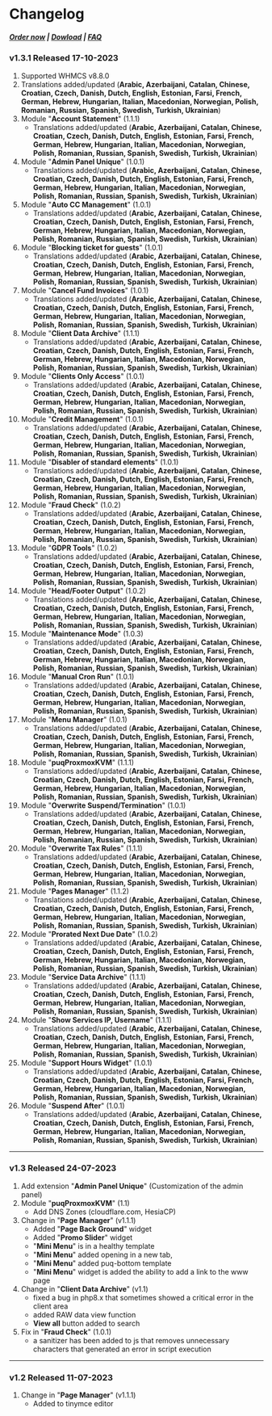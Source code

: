 # Changelog

#####  [Order now](https://puqcloud.com/whmcs-addon-puq-customization.php) | [Dowload](https://download.puqcloud.com/WHMCS/addons/PUQ-Customization/) | [FAQ](https://faq.puqcloud.com/)

### v1.3.1 Released 17-10-2023

1. Supported WHMCS v8.8.0
2. Translations added/updated (**Arabic, Azerbaijani, Catalan, Chinese, Croatian, Czech, Danish, Dutch, English, Estonian, Farsi, French, German, Hebrew, Hungarian, Italian, Macedonian, Norwegian, Polish,  Romanian, Russian, Spanish, Swedish, Turkish, Ukrainian**)
3. Module "**Account Statement**" (1.1.1)
   - Translations added/updated (**Arabic, Azerbaijani, Catalan, Chinese, Croatian, Czech, Danish, Dutch, English, Estonian, Farsi, French, German, Hebrew, Hungarian, Italian, Macedonian, Norwegian, Polish,  Romanian, Russian, Spanish, Swedish, Turkish, Ukrainian**)
4. Module "**Admin Panel Unique**" (1.0.1)
   - Translations added/updated (**Arabic, Azerbaijani, Catalan, Chinese, Croatian, Czech, Danish, Dutch, English, Estonian, Farsi, French, German, Hebrew, Hungarian, Italian, Macedonian, Norwegian, Polish,  Romanian, Russian, Spanish, Swedish, Turkish, Ukrainian**)
5. Module "**Auto CC Management**" (1.0.1)
   - Translations added/updated (**Arabic, Azerbaijani, Catalan, Chinese, Croatian, Czech, Danish, Dutch, English, Estonian, Farsi, French, German, Hebrew, Hungarian, Italian, Macedonian, Norwegian, Polish,  Romanian, Russian, Spanish, Swedish, Turkish, Ukrainian**)
6. Module "**Blocking ticket for guests**" (1.0.1)
   - Translations added/updated (**Arabic, Azerbaijani, Catalan, Chinese, Croatian, Czech, Danish, Dutch, English, Estonian, Farsi, French, German, Hebrew, Hungarian, Italian, Macedonian, Norwegian, Polish,  Romanian, Russian, Spanish, Swedish, Turkish, Ukrainian**)
7. Module "**Cancel Fund Invoices**" (1.0.1)
   - Translations added/updated (**Arabic, Azerbaijani, Catalan, Chinese, Croatian, Czech, Danish, Dutch, English, Estonian, Farsi, French, German, Hebrew, Hungarian, Italian, Macedonian, Norwegian, Polish,  Romanian, Russian, Spanish, Swedish, Turkish, Ukrainian**)
8. Module "**Client Data Archive**" (1.1.1)
   - Translations added/updated (**Arabic, Azerbaijani, Catalan, Chinese, Croatian, Czech, Danish, Dutch, English, Estonian, Farsi, French, German, Hebrew, Hungarian, Italian, Macedonian, Norwegian, Polish,  Romanian, Russian, Spanish, Swedish, Turkish, Ukrainian**)
9. Module "**Clients Only Access**" (1.0.1)
   - Translations added/updated (**Arabic, Azerbaijani, Catalan, Chinese, Croatian, Czech, Danish, Dutch, English, Estonian, Farsi, French, German, Hebrew, Hungarian, Italian, Macedonian, Norwegian, Polish,  Romanian, Russian, Spanish, Swedish, Turkish, Ukrainian**)
10. Module "**Credit Management**" (1.0.1)
    - Translations added/updated (**Arabic, Azerbaijani, Catalan, Chinese, Croatian, Czech, Danish, Dutch, English, Estonian, Farsi, French, German, Hebrew, Hungarian, Italian, Macedonian, Norwegian, Polish,  Romanian, Russian, Spanish, Swedish, Turkish, Ukrainian**)
11. Module "**Disabler of standard elements**" (1.0.1)
    - Translations added/updated (**Arabic, Azerbaijani, Catalan, Chinese, Croatian, Czech, Danish, Dutch, English, Estonian, Farsi, French, German, Hebrew, Hungarian, Italian, Macedonian, Norwegian, Polish,  Romanian, Russian, Spanish, Swedish, Turkish, Ukrainian**)
12. Module "**Fraud Check**" (1.0.2)
    - Translations added/updated (**Arabic, Azerbaijani, Catalan, Chinese, Croatian, Czech, Danish, Dutch, English, Estonian, Farsi, French, German, Hebrew, Hungarian, Italian, Macedonian, Norwegian, Polish,  Romanian, Russian, Spanish, Swedish, Turkish, Ukrainian**)
13. Module "**GDPR Tools**" (1.0.2)
    - Translations added/updated (**Arabic, Azerbaijani, Catalan, Chinese, Croatian, Czech, Danish, Dutch, English, Estonian, Farsi, French, German, Hebrew, Hungarian, Italian, Macedonian, Norwegian, Polish,  Romanian, Russian, Spanish, Swedish, Turkish, Ukrainian**)
14. Module "**Head/Footer Output**" (1.0.2)
    - Translations added/updated (**Arabic, Azerbaijani, Catalan, Chinese, Croatian, Czech, Danish, Dutch, English, Estonian, Farsi, French, German, Hebrew, Hungarian, Italian, Macedonian, Norwegian, Polish,  Romanian, Russian, Spanish, Swedish, Turkish, Ukrainian**)
15. Module "**Maintenance Mode**" (1.0.3)
    - Translations added/updated (**Arabic, Azerbaijani, Catalan, Chinese, Croatian, Czech, Danish, Dutch, English, Estonian, Farsi, French, German, Hebrew, Hungarian, Italian, Macedonian, Norwegian, Polish,  Romanian, Russian, Spanish, Swedish, Turkish, Ukrainian**)
16. Module "**Manual Cron Run**" (1.0.1)
    - Translations added/updated (**Arabic, Azerbaijani, Catalan, Chinese, Croatian, Czech, Danish, Dutch, English, Estonian, Farsi, French, German, Hebrew, Hungarian, Italian, Macedonian, Norwegian, Polish,  Romanian, Russian, Spanish, Swedish, Turkish, Ukrainian**)
17. Module "**Menu Manager**" (1.0.1)
    - Translations added/updated (**Arabic, Azerbaijani, Catalan, Chinese, Croatian, Czech, Danish, Dutch, English, Estonian, Farsi, French, German, Hebrew, Hungarian, Italian, Macedonian, Norwegian, Polish,  Romanian, Russian, Spanish, Swedish, Turkish, Ukrainian**)
18. Module "**puqProxmoxKVM**" (1.1.1)
    - Translations added/updated (**Arabic, Azerbaijani, Catalan, Chinese, Croatian, Czech, Danish, Dutch, English, Estonian, Farsi, French, German, Hebrew, Hungarian, Italian, Macedonian, Norwegian, Polish,  Romanian, Russian, Spanish, Swedish, Turkish, Ukrainian**)
19. Module "**Overwrite Suspend/Termination**" (1.0.1)
    - Translations added/updated (**Arabic, Azerbaijani, Catalan, Chinese, Croatian, Czech, Danish, Dutch, English, Estonian, Farsi, French, German, Hebrew, Hungarian, Italian, Macedonian, Norwegian, Polish,  Romanian, Russian, Spanish, Swedish, Turkish, Ukrainian**)
20. Module "**Overwrite Tax Rules**" (1.1.1)
    - Translations added/updated (**Arabic, Azerbaijani, Catalan, Chinese, Croatian, Czech, Danish, Dutch, English, Estonian, Farsi, French, German, Hebrew, Hungarian, Italian, Macedonian, Norwegian, Polish,  Romanian, Russian, Spanish, Swedish, Turkish, Ukrainian**)
21. Module "**Pages Manager**" (1.1.2)
    - Translations added/updated (**Arabic, Azerbaijani, Catalan, Chinese, Croatian, Czech, Danish, Dutch, English, Estonian, Farsi, French, German, Hebrew, Hungarian, Italian, Macedonian, Norwegian, Polish,  Romanian, Russian, Spanish, Swedish, Turkish, Ukrainian**)
22. Module "**Prorated Next Due Date**" (1.0.2)
    - Translations added/updated (**Arabic, Azerbaijani, Catalan, Chinese, Croatian, Czech, Danish, Dutch, English, Estonian, Farsi, French, German, Hebrew, Hungarian, Italian, Macedonian, Norwegian, Polish,  Romanian, Russian, Spanish, Swedish, Turkish, Ukrainian**)
23. Module "**Service Data Archive**" (1.1.1)
    - Translations added/updated (**Arabic, Azerbaijani, Catalan, Chinese, Croatian, Czech, Danish, Dutch, English, Estonian, Farsi, French, German, Hebrew, Hungarian, Italian, Macedonian, Norwegian, Polish,  Romanian, Russian, Spanish, Swedish, Turkish, Ukrainian**)
24. Module "**Show Services IP, Username**" (1.1.1)
    - Translations added/updated (**Arabic, Azerbaijani, Catalan, Chinese, Croatian, Czech, Danish, Dutch, English, Estonian, Farsi, French, German, Hebrew, Hungarian, Italian, Macedonian, Norwegian, Polish,  Romanian, Russian, Spanish, Swedish, Turkish, Ukrainian**)
25. Module "**Support Hours Widget**" (1.0.1)
    - Translations added/updated (**Arabic, Azerbaijani, Catalan, Chinese, Croatian, Czech, Danish, Dutch, English, Estonian, Farsi, French, German, Hebrew, Hungarian, Italian, Macedonian, Norwegian, Polish,  Romanian, Russian, Spanish, Swedish, Turkish, Ukrainian**)
26. Module "**Suspend After**" (1.0.1)
    - Translations added/updated (**Arabic, Azerbaijani, Catalan, Chinese, Croatian, Czech, Danish, Dutch, English, Estonian, Farsi, French, German, Hebrew, Hungarian, Italian, Macedonian, Norwegian, Polish,  Romanian, Russian, Spanish, Swedish, Turkish, Ukrainian**)

- - - - - -

### v1.3 Released 24-07-2023

1. Add extension "**Admin Panel Unique**" (Customization of the admin panel)
2. Module "**puqProxmoxKVM**" (1.1)
   * Add DNS Zones (cloudflare.com,  HesiaCP)
3. Change in "**Page Manager**" (v1.1.1)
   * Added "**Page Back Ground**" widget
   * Added "**Promo Slider**" widget
   * "**Mini Menu**" is in a healthy template
   * "**Mini Menu**" added opening in a new tab,
   * "**Mini Menu**" added puq-bottom template
   * "**Mini Menu**" widget is added the ability to add a link to the www page
4. Change in "**Client Data Archive**" (v1.1)
   * fixed a bug in php8.x that sometimes showed a critical error in the client area
   * added RAW data view function
   * **View all** button added to search
5. Fix in "**Fraud Check**" (1.0.1)
   * a sanitizer has been added to js that removes unnecessary characters that generated an error in script execution

- - - - - -

### v1.2 Released 11-07-2023

1. Change in "**Page Manager**" (v1.1.1)
   * Added to tinymce editor <style> tag permission
2. Change in "**OverwriteTaxRules**" (v1.1)
3. Add **ModulePuqProxmoxKVM** (PUQ ProxmoxKVM module management extension)
4. Change in "**ProratedNextDueDate**" (v1.0.1)
   * Excluded from propata are those who are in line for terminated
   * Fixed a bug with duplicate service data on the invoice.
6. Change in "**ShowServicesIpUsername**" (v1.1)
   * If the IP is empty or 0.0.0.0 then we take the first one with assigned ips

- - - - - -

### v1.1.1 Released 29-06-2023

1. Change in "**Page Manager**" (v1.1)
   * Added PUQMiniMenu widget
   * Added functionality for cloning widgets
   * Added a button in the client area for the admin 'Edit in PUQ Customization'
   * Added floating button to save pages
   * Added copying of translations among themselves
2. Fixed a bug with language in the "**GDPR Tools**" extension 
3. Fixed a bug in the "**Maintenance Mode**" extension 

- - - - - -

### v1.1 Released 21-06-2023
 
1. Added extension "**Fraud Check**"
2. Added extension "**Overwrite Tax Rules**"
3. Adapted the "**Account Statement**" extension regarding the "**Overwrite Tax Rules**" extension
4. Fixed a bug in the "**Maintenance Mode**" extension regarding the date format.
5. Added to the "**Service Data Archive**" extension raw data view in archive data search

- - - - - -

### v1.0 Released 31-05-2023

First version

- - - - - -
